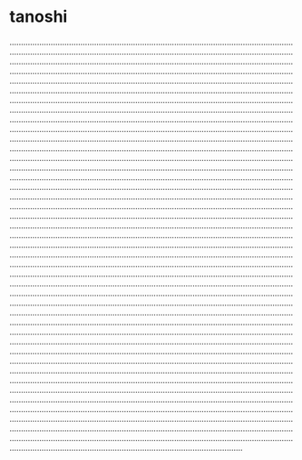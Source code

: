 # tanoshi
..............................................................................................................................................................................................................................................................................................................................................................................................................................................................................................................................................................................................................................................................................................................................................................................................................................................................................................................................................................................................................................................................................................................................................................................................................................................................................................................................................................................................................................................................................................................................................................................................................................................................................................................................................................................................................................................................................................................................................................................................................................................................................................................................................................................................................................................................................................................................................................................................................................................................................................................................................................................................................................................................................................................................................................................................................................................................................................................................................................................................................................................................................................................................................................................................................................................................................................................................................................................................................................................................................................................................................................................................................................................................................................................................................................................................................................................................................................................................................................................................................................................................................................................................................................................................................................................................................................................................................................................................................................................................................................................................................................................................................................................................................................................................................................................................................................................................................................................................................................................................................................................................................................................................................................................................................................................................................................................................................................................................................................................................................................................................